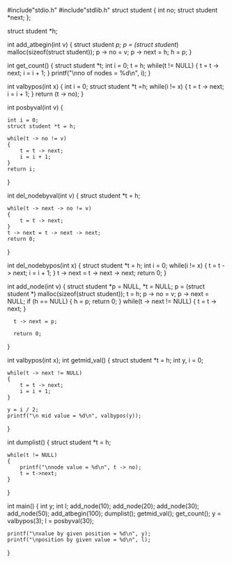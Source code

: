 #include"stdio.h"
#include"stdlib.h"
struct student
{
	int no;
	struct student *next;
};

struct student *h;

int add_atbegin(int v)
{
	struct student *p;
	p = (struct student*) malloc(sizeof(struct student));
	p -> no = v;
	p -> next = h;
	h = p;
}


int get_count()
{
	struct student *t;
	int i = 0;
	t = h;
	while(t != NULL)
	{
		t = t -> next;
		i = i + 1;
	}
	printf("\nno of nodes = %d\n", i);
}

int valbypos(int x)
{
	int i = 0;
	struct student *t =h;
	while(i != x)
	{
		t = t -> next;
		i = i + 1;
	}
	return (t -> no);
}

int posbyval(int v)
{

	int i = 0;
	struct student *t = h;

	while(t -> no != v)
	{
		t = t -> next;
		i = i + 1;
	}
	return i;
}

  int del_nodebyval(int v)
{
	struct student *t = h;
	
	while(t -> next -> no != v)
	{
		t = t -> next;
	}
	t -> next = t -> next -> next;
	return 0;
}

  int del_nodebypos(int x)
{
	struct student *t = h;
	int i = 0;
	while(i != x)
	{
		t = t -> next;
		i = i + 1;
	}
	 t -> next = t -> next -> next;
	 return 0;
}





int add_node(int v)
{
	struct student *p = NULL, *t = NULL;
	p = (struct student *) malloc(sizeof(struct student));
	t = h;
	p -> no = v;
	p -> next = NULL;
	if (h == NULL)
	{
		h = p;
		return 0;
	}
	while(t -> next != NULL)
	{
		t = t -> next;
	}

	  t -> next = p;

	  return 0;
}

 int valbypos(int x);
int getmid_val()
{
	struct student *t = h;
	int y, i = 0;

	while(t -> next != NULL)
	{
		t = t -> next;
		i = i + 1;
	}
    
	y = i / 2;
	printf("\n mid value = %d\n", valbypos(y));
}

		



int dumplist()
{
	struct student *t = h;
	
	while(t != NULL)
	{
		printf("\nnode value = %d\n", t -> no);
		t = t->next;
	}
}

int main()
{
	int y;
	int l;
	add_node(10);
	add_node(20);
	add_node(30);
	add_node(50);
	add_atbegin(100);
	dumplist();
    getmid_val();
	get_count();
	y = valbypos(3);
	l = posbyval(30);
	


	printf("\nvalue by given position = %d\n", y);
	printf("\nposition by given value = %d\n", l);	
}






